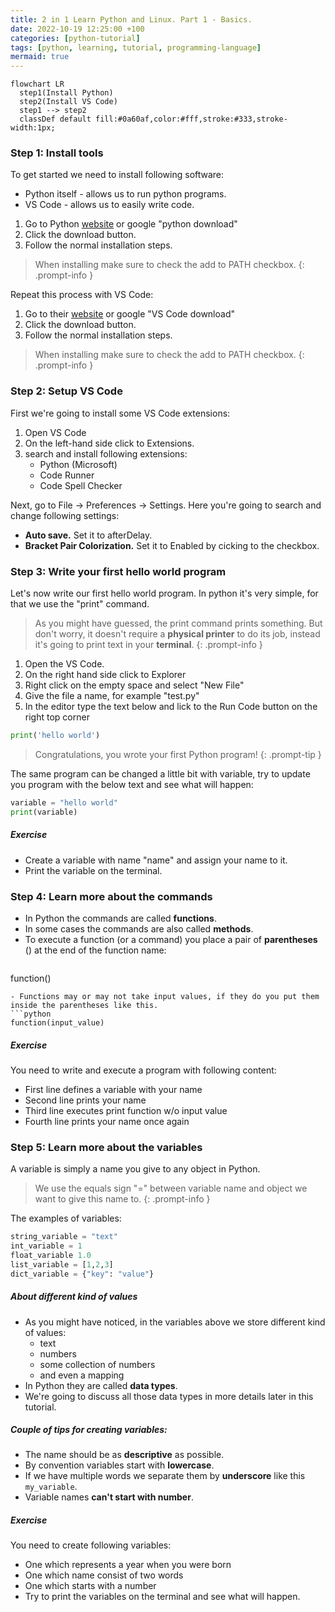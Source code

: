 ```yaml
--- 
title: 2 in 1 Learn Python and Linux. Part 1 - Basics.
date: 2022-10-19 12:25:00 +100
categories: [python-tutorial]
tags: [python, learning, tutorial, programming-language]
mermaid: true
---
```


```mermaid
flowchart LR
  step1(Install Python)
  step2(Install VS Code)
  step1 --> step2
  classDef default fill:#0a60af,color:#fff,stroke:#333,stroke-width:1px;
```

### Step 1: Install tools


To get started we need to install following software:
- Python itself - allows us to run python programs.
- VS Code - allows us to easily write code.

1. Go to Python [website](https://www.python.org/downloads/)  or google "python download" 
2. Click the download button. 
3. Follow the normal installation steps. 
> When installing make sure to check the add to PATH checkbox. 
    {: .prompt-info }

Repeat this process with VS Code:

1. Go to their [website](https://code.visualstudio.com/download) or google "VS Code download"
2. Click the download button. 
3. Follow the normal installation steps. 
> When installing make sure to check the add to PATH checkbox.
    {: .prompt-info }


### Step 2: Setup VS Code

First we're going to install some VS Code extensions:
1. Open VS Code
2. On the left-hand side click to Extensions.
3. search and install following extensions:
    - Python (Microsoft)
    - Code Runner
    - Code Spell Checker

Next, go to File -> Preferences -> Settings. Here you're going to search and change following settings:
- **Auto save.** Set it to afterDelay.
- **Bracket Pair Colorization.** Set it to Enabled by cicking to the checkbox.

  
### Step 3: Write your first hello world program

Let's now write our first hello world program. In python it's very simple, for that we use the "print" command.
> As you might have guessed, the print command prints something. But don't worry, it doesn't require a **physical printer** to do its job, instead it's going to print text in your **terminal**.
{: .prompt-info }

1. Open the VS Code.
2. On the right hand side click to Explorer
3. Right click on the empty space and select "New File"
4. Give the file a name, for example "test.py"
5. In the editor type the text below and lick to the Run Code button on the right top corner

```python
print('hello world') 
```
> Congratulations, you wrote your first Python program! 
{: .prompt-tip }

The same program can be changed a little bit with variable, try to update you program with the below text and see what will happen:
```python
variable = "hello world"
print(variable)
```

##### Exercise

- Create a variable with name "name" and assign your name to it.
- Print the variable on the terminal.

### Step 4: Learn more about the commands

- In Python the commands are called **functions**. 
- In some cases the commands are also called **methods**.
- To execute a function (or a command) you place a pair of **parentheses** () at the end of the function name:
  ```python
function()
  ```
- Functions may or may not take input values, if they do you put them inside the parentheses like this.  
  ```python
function(input_value)
  ```


##### Exercise
You need to write and execute a program with following content:
- First line defines a variable with your name
- Second line prints your name
- Third line executes print function w/o input value
- Fourth line prints your name once again

### Step 5: Learn more about the variables

A variable is simply a name you give to any object in Python. 
> We use the equals sign "=" between variable name and object we want to give this name to.
{: .prompt-info }

The examples of variables:
```python
string_variable = "text"
int_variable = 1
float_variable 1.0
list_variable = [1,2,3]
dict_variable = {"key": "value"}
```
##### About different kind of values

- As you might have noticed, in the variables above we store different kind of values: 
  - text
  - numbers
  - some collection of numbers
  - and even a mapping
- In Python they are called **data types**. 
- We're going to discuss all those data types in more details later in this tutorial. 

##### Couple of tips for creating variables:
- The name should be as **descriptive** as possible.
- By convention variables start with **lowercase**.
- If we have multiple words we separate them by **underscore** like this `my_variable`.
- Variable names **can't start with number**.


##### Exercise 
You need to create following variables:
- One which represents a year when you were born
- One which name consist of two words
- One which starts with a number
- Try to print the variables on the terminal and see what will happen.
